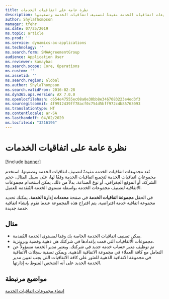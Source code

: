 ```yaml
---
title: نظرة عامة على اتفاقيات الخدمات
description: تُعد مجموعات اتفاقيات الخدمة مفيدةً لتصنيف اتفاقيات الخدمة وتصفيتها.
author: ShylaThompson
manager: tfehr
ms.date: 07/25/2019
ms.topic: article
ms.prod: ''
ms.service: dynamics-ax-applications
ms.technology: ''
ms.search.form: SMAAgreementGroup
audience: Application User
ms.reviewer: kamaybac
ms.search.scope: Core, Operations
ms.custom: ''
ms.assetid: ''
ms.search.region: Global
ms.author: ShylaThompson
ms.search.validFrom: 2016-02-28
ms.dyn365.ops.version: AX 7.0.0
ms.openlocfilehash: c654e47555ec08a0e30bb8e3467083223e4ed3f3
ms.sourcegitcommit: 4f9912439ff78acf0c754d5bff972c4b85763093
ms.translationtype: HT
ms.contentlocale: ar-SA
ms.lasthandoff: 04/02/2020
ms.locfileid: "3216196"
---
```

# <a name="service-agreements-overview"></a>نظرة عامة على اتفاقيات الخدمات

[!include [banner](../includes/banner.md)]

تُعد مجموعات اتفاقيات الخدمة مفيدةً لتصنيف اتفاقيات الخدمة وتصفيتها. استخدم مجموعات اتفاقيات الخدمة لتجميع اتفاقيات الخدمة وفقًا لها، على سبيل المثال، حجم الشركة، أو الموقع الجغرافي، أو نوع الصناعة. بدلاً من ذلك، يمكن استخدام مجموعات الاتفاقية لتصنيف مجموعات الخدمة بواسطة مستوى الخدمة المُقدمة للعميل.

في الحقل **مجموعة اتفاقيات الخدمة** في صفحة **محددات إدارة الخدمة**، يمكنك تحديد مجموعة اتفاقية خدمة افتراضية. يتم اقتراح هذه المجموعة عندما تقوم بإنشاء اتفاقية خدمة جديدة.

## <a name="example"></a>مثال

-  يمكن تصنيف اتفاقيات الخدمة الخاصة بك وفقا لمستوى الخدمة المُقدمة. 
-  مجموعات الاتفاقيات التي قمت بإعدادها في شركتك هي ذهبية وفضية وبرونزية.
-  تم توظيف مدير حساب خدمة جديد في شركتك. ويعتبر مدير الخدمة مسؤولاً عن التعامل مع كافة العملاء في مجموعة الاتفاقية الذهبية. ويمكن تصفية سجلات الاتفاقية في مجموعة الاتفاقية الذهبية للعثور على كافة الاتفاقيات التي يجب تعيين مدير الخدمة الجديد على أنه الشخص المنوط به إدارتها.

## <a name="related-topics"></a>مواضيع مرتبطة

[إنشاء مجموعات اتفاقيات الخدمة](create-service-agreement-groups.md)
